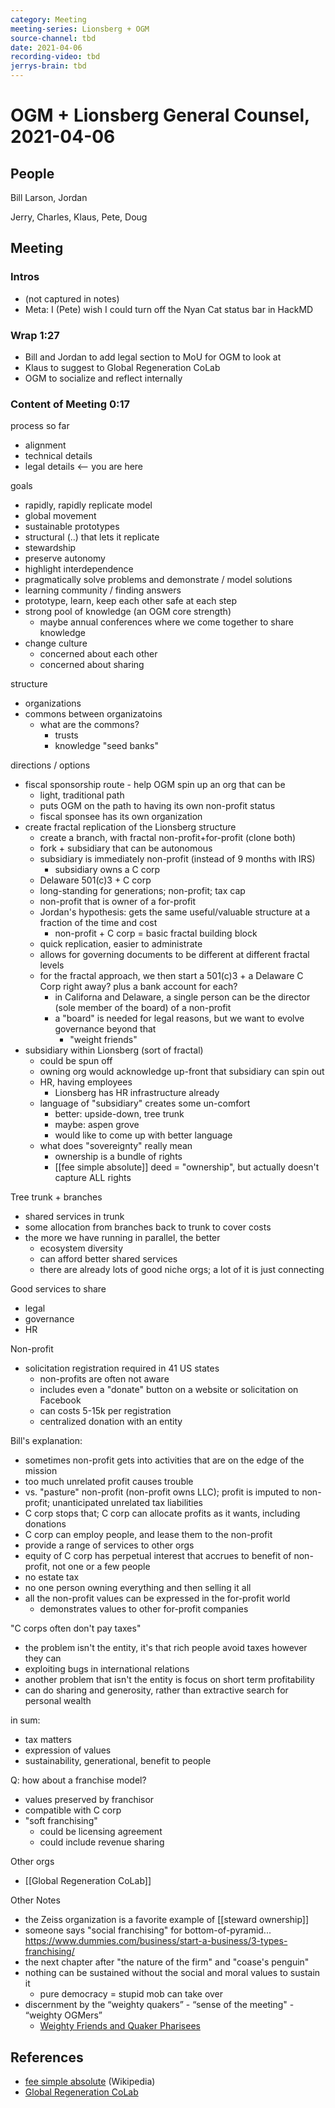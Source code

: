 ```yaml
---
category: Meeting
meeting-series: Lionsberg + OGM
source-channel: tbd
date: 2021-04-06
recording-video: tbd
jerrys-brain: tbd
---
```

# OGM + Lionsberg General Counsel, 2021-04-06

## People

Bill Larson, Jordan

Jerry, Charles, Klaus, Pete, Doug

## Meeting

### Intros
- (not captured in notes)
- Meta: I (Pete) wish I could turn off the Nyan Cat status bar in HackMD 

### Wrap 1:27
- Bill and Jordan to add legal section to MoU for OGM to look at
- Klaus to suggest to Global Regeneration CoLab
- OGM to socialize and reflect internally

### Content of Meeting 0:17

process so far
- alignment
- technical details
- legal details <-- you are here

goals
- rapidly, rapidly replicate model
- global movement
- sustainable prototypes
- structural (..) that lets it replicate
- stewardship
- preserve autonomy
- highlight interdependence
- pragmatically solve problems and demonstrate / model solutions
- learning community / finding answers
- prototype, learn, keep each other safe at each step
- strong pool of knowledge (an OGM core strength)
    - maybe annual conferences where we come together to share knowledge
- change culture
    - concerned about each other
    - concerned about sharing

structure
- organizations
- commons between organizatoins
    - what are the commons?
        - trusts
        - knowledge "seed banks"

directions / options
- fiscal sponsorship route - help OGM spin up an org that can be 
    - light, traditional path
    - puts OGM on the path to having its own non-profit status
    - fiscal sponsee has its own organization
- create fractal replication of the Lionsberg structure
    - create a branch, with fractal non-profit+for-profit (clone both)
    - fork + subsidiary that can be autonomous
    - subsidiary is immediately non-profit (instead of 9 months with IRS)
        - subsidiary owns a C corp
    - Delaware 501(c)3 + C corp
    - long-standing for generations; non-profit; tax cap
    - non-profit that is owner of a for-profit
    - Jordan's hypothesis: gets the same useful/valuable structure at a fraction of the time and cost
        - non-profit + C corp = basic fractal building block
    - quick replication, easier to administrate
    - allows for governing documents to be different at different fractal levels
    - for the fractal approach, we then start a 501(c)3 + a Delaware C Corp right away? plus a bank account for each?
        - in Californa and Delaware, a single person can be the director (sole member of the board) of a non-profit
        - a "board" is needed for legal reasons, but we want to evolve governance beyond that
            - "weight friends"
- subsidiary within Lionsberg (sort of fractal)
    - could be spun off
    - owning org would acknowledge up-front that subsidiary can spin out
    - HR, having employees
        - Lionsberg has HR infrastructure already
    - language of "subsidiary" creates some un-comfort
        - better: upside-down, tree trunk
        - maybe: aspen grove
        - would like to come up with better language
    - what does "sovereignty" really mean
        - ownership is a bundle of rights
        - [[fee simple absolute]] deed = "ownership", but actually doesn't capture ALL rights

Tree trunk + branches
- shared services in trunk
- some allocation from branches back to trunk to cover costs
- the more we have running in parallel, the better
    - ecosystem diversity
    - can afford better shared services
    - there are already lots of good niche orgs; a lot of it is just connecting

Good services to share
- legal
- governance
- HR

Non-profit
- solicitation registration required in 41 US states
    - non-profits are often not aware
    - includes even a "donate" button on a website or solicitation on Facebook
    - can costs 5-15k per registration
    - centralized donation with an entity 

Bill's explanation:
* sometimes non-profit gets into activities that are on the edge of the mission
* too much unrelated profit causes trouble
* vs. "pasture" non-profit (non-profit owns LLC); profit is imputed to non-profit; unanticipated unrelated tax liabilities
* C corp stops that; C corp can allocate profits as it wants, including donations
* C corp can employ people, and lease them to the non-profit
* provide a range of services to other orgs
* equity of C corp has perpetual interest that accrues to benefit of non-profit, not one or a few people
* no estate tax
* no one person owning everything and then selling it all
* all the non-profit values can be expressed in the for-profit world
    * demonstrates values to other for-profit companies

"C corps often don't pay taxes"
- the problem isn't the entity, it's that rich people avoid taxes however they can
- exploiting bugs in international relations
- another problem that isn't the entity is focus on short term profitability
- can do sharing and generosity, rather than extractive search for personal wealth

in sum:
- tax matters
- expression of values
- sustainability, generational, benefit to people

Q: how about a franchise model?
- values preserved by franchisor
- compatible with C corp
- "soft franchising"
    - could be licensing agreement
    - could include revenue sharing

Other orgs
- [[Global Regeneration CoLab]]

Other Notes
- the Zeiss organization is a favorite example of [[steward ownership]]
- someone says "social franchising" for bottom-of-pyramid... https://www.dummies.com/business/start-a-business/3-types-franchising/
- the next chapter after "the nature of the firm" and "coase's penguin"
- nothing can be sustained without the social and moral values to sustain it
    - pure democracy = stupid mob can take over
- discernment by the “weighty quakers” - “sense of the meeting" - “weighty OGMers”
    - [Weighty Friends and Quaker Pharisees](https://westernfriend.org/article/weighty-friends-and-quaker-pharisees)

## References
- [fee simple absolute](https://en.wikipedia.org/wiki/Fee_simple) (Wikipedia)
- [Global Regeneration CoLab](https://www.grc.earth/)